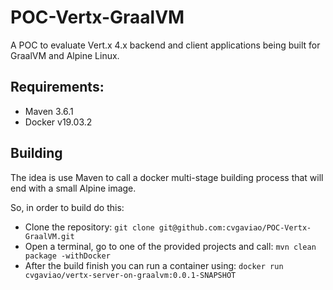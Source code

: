 # POC-Vertx-GraalVM
A POC to evaluate Vert.x 4.x backend and client applications being built for GraalVM and Alpine Linux.


## Requirements:

- Maven 3.6.1
- Docker v19.03.2

## Building

  The idea is use Maven to call a docker multi-stage building process that will end with a small Alpine image.

So, in order to build do this:
- Clone the repository: `git clone git@github.com:cvgaviao/POC-Vertx-GraalVM.git`
- Open a terminal, go to one of the provided projects and call: `mvn clean package -withDocker`
- After the build finish you can run a container using: `docker run cvgaviao/vertx-server-on-graalvm:0.0.1-SNAPSHOT`
